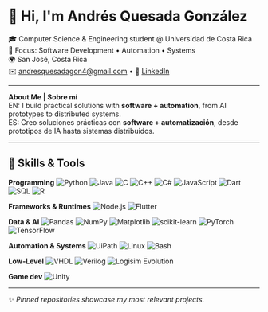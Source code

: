 # 👋 Hi, I'm Andrés Quesada González

🎓 Computer Science & Engineering student @ Universidad de Costa Rica  
💼 Focus: Software Development • Automation • Systems  
🌍 San José, Costa Rica  
✉️ [andresquesadagon4@gmail.com](mailto:andresquesadagon4@gmail.com) • 🔗 [LinkedIn](https://www.linkedin.com/in/andresquesadag)

---

**About Me | Sobre mí**  
EN: I build practical solutions with **software + automation**, from AI prototypes to distributed systems.  
ES: Creo soluciones prácticas con **software + automatización**, desde prototipos de IA hasta sistemas distribuidos.

---

## 🚀 Skills & Tools

**Programming**
![Python](https://img.shields.io/badge/Python-3776AB?logo=python&logoColor=white)
![Java](https://img.shields.io/badge/Java-007396?logo=java&logoColor=white)
![C](https://img.shields.io/badge/C-00599C?logo=c&logoColor=white)
![C++](https://img.shields.io/badge/C++-00599C?logo=cplusplus&logoColor=white)
![C#](https://img.shields.io/badge/C%23-239120?logo=csharp&logoColor=white)
![JavaScript](https://img.shields.io/badge/JavaScript-F7DF1E?logo=javascript&logoColor=black)
![Dart](https://img.shields.io/badge/Dart-0175C2?logo=dart&logoColor=white)
![SQL](https://img.shields.io/badge/SQL-336791?logo=postgresql&logoColor=white)
![R](https://img.shields.io/badge/R-276DC3?logo=r&logoColor=white)

**Frameworks & Runtimes**
![Node.js](https://img.shields.io/badge/Node.js-339933?logo=nodedotjs&logoColor=white)
![Flutter](https://img.shields.io/badge/Flutter-02569B?logo=flutter&logoColor=white)

**Data & AI**
![Pandas](https://img.shields.io/badge/Pandas-150458?logo=pandas&logoColor=white)
![NumPy](https://img.shields.io/badge/NumPy-013243?logo=numpy&logoColor=white)
![Matplotlib](https://img.shields.io/badge/Matplotlib-11557C?logo=matplotlib&logoColor=white)
![scikit-learn](https://img.shields.io/badge/scikit--learn-F7931E?logo=scikitlearn&logoColor=white)
![PyTorch](https://img.shields.io/badge/PyTorch-EE4C2C?logo=pytorch&logoColor=white)
![TensorFlow](https://img.shields.io/badge/TensorFlow-FF6F00?logo=tensorflow&logoColor=white)

**Automation & Systems**
![UiPath](https://img.shields.io/badge/UiPath-FF6C37?logo=uipath&logoColor=white)
![Linux](https://img.shields.io/badge/Linux-FCC624?logo=linux&logoColor=black)
![Bash](https://img.shields.io/badge/Bash-4EAA25?logo=gnubash&logoColor=white)

**Low-Level**
![VHDL](https://img.shields.io/badge/VHDL-6A1B9A)
![Verilog](https://img.shields.io/badge/Verilog-00979D)
![Logisim Evolution](https://img.shields.io/badge/Logisim%20Evolution-5D2B90)

**Game dev**
![Unity](https://img.shields.io/badge/Unity-000000?logo=unity&logoColor=white)

---

✨ *Pinned repositories showcase my most relevant projects.*
